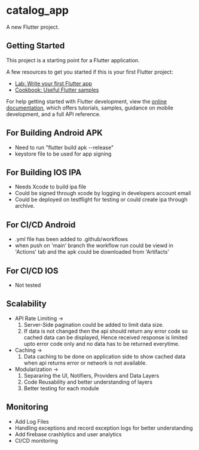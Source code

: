 # catalog_app

A new Flutter project.

## Getting Started

This project is a starting point for a Flutter application.

A few resources to get you started if this is your first Flutter project:

- [Lab: Write your first Flutter app](https://docs.flutter.dev/get-started/codelab)
- [Cookbook: Useful Flutter samples](https://docs.flutter.dev/cookbook)

For help getting started with Flutter development, view the
[online documentation](https://docs.flutter.dev/), which offers tutorials,
samples, guidance on mobile development, and a full API reference.


## For Building Android APK
- Need to run "flutter build apk --release"
- keystore file to be used for app signing

## For Building IOS IPA
- Needs Xcode to build ipa file
- Could be signed through xcode by logging in developers account email
- Could be deployed on testflight for testing or could create ipa through archive.

## For CI/CD Android
- .yml file has been added to .github/workflows
- when push on 'main' branch the workflow run could be viewd in 'Actions' tab and the apk could be downloaded from 'Artifacts'

## For CI/CD IOS
- Not tested

## Scalability
- API Rate Limiting -> 
    1. Server-Side pagination could be added to limit data size.
    2. If data is not changed then the api should return any error code so cached data can be displayed, Hence received response is limited upto error code only and no data has to be returned everytime.
- Caching ->
    1. Data caching to be done on application side to show cached data when api returns error or network is not available.
- Modularization ->
    1. Separaring the UI, Notifiers, Providers and Data Layers
    2. Code Reusability and better understanding of layers
    3. Better testing for each module

## Monitoring
- Add Log Files
- Handling exceptions and record exception logs for better understanding
- Add firebase crashlytics and user analytics
- CI/CD monitoring
